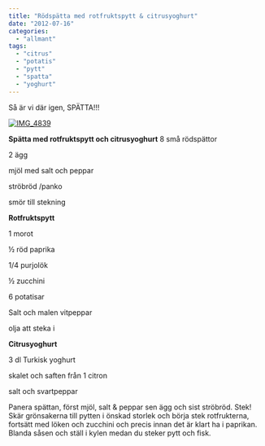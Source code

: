 ```yaml
---
title: "Rödspätta med rotfruktspytt & citrusyoghurt"
date: "2012-07-16"
categories: 
  - "allmant"
tags: 
  - "citrus"
  - "potatis"
  - "pytt"
  - "spatta"
  - "yoghurt"
---
```


Så är vi där igen, SPÄTTA!!!

[![](images/IMG_4839-1024x682.jpg "IMG_4839")](http://import.local/wp-content/uploads/2012/06/IMG_4839.jpg)

**Spätta med rotfruktspytt och citrusyoghurt** 8 små rödspättor

2 ägg

mjöl med salt och peppar

ströbröd /panko

smör till stekning

**Rotfruktspytt**

1 morot

½ röd paprika

1/4 purjolök

½ zucchini

6 potatisar

Salt och malen vitpeppar

olja att steka i

**Citrusyoghurt**

3 dl Turkisk yoghurt

skalet och saften från 1 citron

salt och svartpeppar

Panera spättan, först mjöl, salt & peppar sen ägg och sist ströbröd. Stek! Skär grönsakerna till pytten i önskad storlek och börja stek rotfrukterna, fortsätt med löken och zucchini och precis innan det är klart ha i paprikan. Blanda såsen och ställ i kylen medan du steker pytt och fisk.
